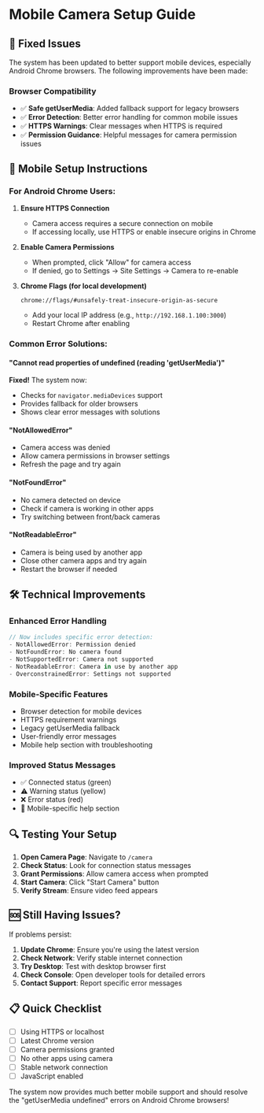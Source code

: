 # Mobile Camera Setup Guide

## 🔧 Fixed Issues
The system has been updated to better support mobile devices, especially Android Chrome browsers. The following improvements have been made:

### Browser Compatibility
- ✅ **Safe getUserMedia**: Added fallback support for legacy browsers
- ✅ **Error Detection**: Better error handling for common mobile issues  
- ✅ **HTTPS Warnings**: Clear messages when HTTPS is required
- ✅ **Permission Guidance**: Helpful messages for camera permission issues

## 📱 Mobile Setup Instructions

### For Android Chrome Users:

1. **Ensure HTTPS Connection**
   - Camera access requires a secure connection on mobile
   - If accessing locally, use HTTPS or enable insecure origins in Chrome

2. **Enable Camera Permissions**
   - When prompted, click "Allow" for camera access
   - If denied, go to Settings → Site Settings → Camera to re-enable

3. **Chrome Flags (for local development)**
   ```
   chrome://flags/#unsafely-treat-insecure-origin-as-secure
   ```
   - Add your local IP address (e.g., `http://192.168.1.100:3000`)
   - Restart Chrome after enabling

### Common Error Solutions:

#### "Cannot read properties of undefined (reading 'getUserMedia')"
**Fixed!** The system now:
- Checks for `navigator.mediaDevices` support
- Provides fallback for older browsers
- Shows clear error messages with solutions

#### "NotAllowedError"
- Camera access was denied
- Allow camera permissions in browser settings
- Refresh the page and try again

#### "NotFoundError"
- No camera detected on device
- Check if camera is working in other apps
- Try switching between front/back cameras

#### "NotReadableError"
- Camera is being used by another app
- Close other camera apps and try again
- Restart the browser if needed

## 🛠️ Technical Improvements

### Enhanced Error Handling
```javascript
// Now includes specific error detection:
- NotAllowedError: Permission denied
- NotFoundError: No camera found
- NotSupportedError: Camera not supported
- NotReadableError: Camera in use by another app
- OverconstrainedError: Settings not supported
```

### Mobile-Specific Features
- Browser detection for mobile devices
- HTTPS requirement warnings
- Legacy getUserMedia fallback
- User-friendly error messages
- Mobile help section with troubleshooting

### Improved Status Messages
- ✅ Connected status (green)
- ⚠️ Warning status (yellow)  
- ❌ Error status (red)
- 📱 Mobile-specific help section

## 🔍 Testing Your Setup

1. **Open Camera Page**: Navigate to `/camera`
2. **Check Status**: Look for connection status messages
3. **Grant Permissions**: Allow camera access when prompted
4. **Start Camera**: Click "Start Camera" button
5. **Verify Stream**: Ensure video feed appears

## 🆘 Still Having Issues?

If problems persist:

1. **Update Chrome**: Ensure you're using the latest version
2. **Check Network**: Verify stable internet connection
3. **Try Desktop**: Test with desktop browser first
4. **Check Console**: Open developer tools for detailed errors
5. **Contact Support**: Report specific error messages

## 📋 Quick Checklist

- [ ] Using HTTPS or localhost
- [ ] Latest Chrome version
- [ ] Camera permissions granted
- [ ] No other apps using camera
- [ ] Stable network connection
- [ ] JavaScript enabled

The system now provides much better mobile support and should resolve the "getUserMedia undefined" errors on Android Chrome browsers!